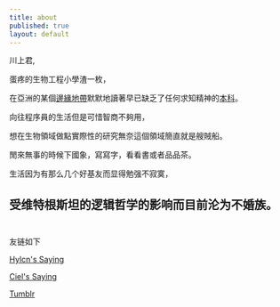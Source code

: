 ```yaml
--- 
title: about
published: true
layout: default
---
```


川上君, 

蛋疼的生物工程小學渣一枚，

在亞洲的某個[邊緣地帶](http://www.ntu.edu.sg)默默地讀著早已缺乏了任何求知精神的[本科](http://www.scbe.ntu.edu.sg)。

向往程序員的生活但是可惜智商不夠用，

想在生物領域做點實際性的研究無奈這個領域簡直就是艘賊船。

閒來無事的時候下國象，寫寫字，看看書或者品品茶。

生活因为有那么几个好基友而显得勉强不寂寞，

受维特根斯坦的逻辑哲学的影响而目前沦为不婚族。
<br></br>
---


友链如下

[Hylcn's Saying](http://hylcn.me)

[Ciel's Saying](http://ciel.im)

[Tumblr](http://blog.oculus.im)

